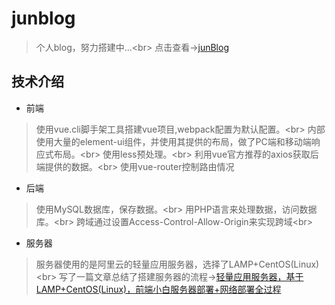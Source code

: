 # junblog

> 个人blog，努力搭建中...\<br>
> 点击查看->[junBlog](http://shiny-jun.cn)

## 技术介绍

* 前端

>使用vue.cli脚手架工具搭建vue项目,webpack配置为默认配置。\<br>
>内部使用大量的element-ui组件，并使用其提供的布局，做了PC端和移动端响应式布局。\<br>
>使用less预处理。\<br>
>利用vue官方推荐的axios获取后端提供的数据。\<br>
>使用vue-router控制路由情况

* 后端

>使用MySQL数据库，保存数据。\<br>
>用PHP语言来处理数据，访问数据库。\<br>
>跨域通过设置Access-Control-Allow-Origin来实现跨域\<br>

* 服务器
>服务器使用的是阿里云的轻量应用服务器，选择了LAMP+CentOS(Linux)\<br>
>写了一篇文章总结了搭建服务器的流程->[轻量应用服务器，基于LAMP+CentOS(Linux)，前端小白服务器部署+网络部署全过程](https://blog.csdn.net/cuiji4724/article/details/81395364)
